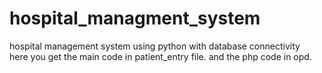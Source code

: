 # hospital_managment_system
hospital management system using python with database connectivity  
here you get the main code in patient_entry file. and the php code in opd.
